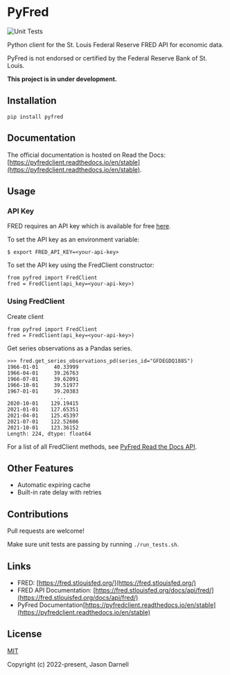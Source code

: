 # PyFred

![Unit Tests](https://github.com/jasondarnell/pyfred/actions/workflows/tests.yml/badge.svg)

Python client for the St. Louis Federal Reserve FRED API for economic data.

PyFred is not endorsed or certified by the Federal Reserve Bank of St. Louis.

**This project is in under development.**

## Installation

```pip install pyfred```

## Documentation

The official documentation is hosted on Read the Docs: [https://pyfredclient.readthedocs.io/en/stable](https://pyfredclient.readthedocs.io/en/stable).

## Usage

### API Key

FRED requires an API key which is available for free [here](https://fredaccount.stlouisfed.org/apikey).

To set the API key as an environment variable:
```
$ export FRED_API_KEY=<your-api-key>
```

To set the API key using the FredClient constructor:
```
from pyfred import FredClient
fred = FredClient(api_key=<your-api-key>)
```

### Using FredClient

Create client
```
from pyfred import FredClient
fred = FredClient(api_key=<your-api-key>)
```

Get series observations as a Pandas series.
```
>>> fred.get_series_observations_pd(series_id="GFDEGDQ188S")
1966-01-01     40.33999
1966-04-01     39.26763
1966-07-01     39.62091
1966-10-01     39.51977
1967-01-01     39.20383
                ...    
2020-10-01    129.19415
2021-01-01    127.65351
2021-04-01    125.45397
2021-07-01    122.52606
2021-10-01    123.36152
Length: 224, dtype: float64
```

For a list of all FredClient methods, see [PyFred Read the Docs API](https://pyfredclient.readthedocs.io/en/stable/api.html).

## Other Features

 - Automatic expiring cache
 - Built-in rate delay with retries

## Contributions

Pull requests are welcome!

Make sure unit tests are passing by running `./run_tests.sh`.

## Links

 - FRED: [https://fred.stlouisfed.org/](https://fred.stlouisfed.org/)
 - FRED API Documentation: [https://fred.stlouisfed.org/docs/api/fred/](https://fred.stlouisfed.org/docs/api/fred/)
 - PyFred Documentation[https://pyfredclient.readthedocs.io/en/stable](https://pyfredclient.readthedocs.io/en/stable)

## License

[MIT](https://opensource.org/licenses/MIT)

Copyright (c) 2022-present, Jason Darnell